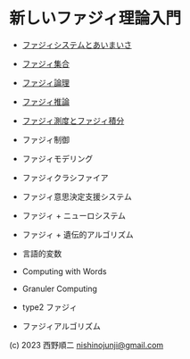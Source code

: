 # 新しいファジィ理論入門

- [ファジィシステムとあいまいさ](intro-fuzzyandsomething.md)
- [ファジィ集合](fuzzyset.md)
- [ファジィ論理](theoryof-fuzzylogic.md)
- [ファジィ推論](fuzzyinference.md)
- [ファジィ測度とファジィ積分](fuzzymeasure-and-integral.md)

- ファジィ制御
- ファジィモデリング
- ファジィクラシファイア
- ファジィ意思決定支援システム

- ファジィ + ニューロシステム
- ファジィ + 遺伝的アルゴリズム

- 言語的変数
- Computing with Words
- Granuler Computing
- type2 ファジィ
- ファジィアルゴリズム

(c) 2023 西野順二 nishinojunji@gmail.com
